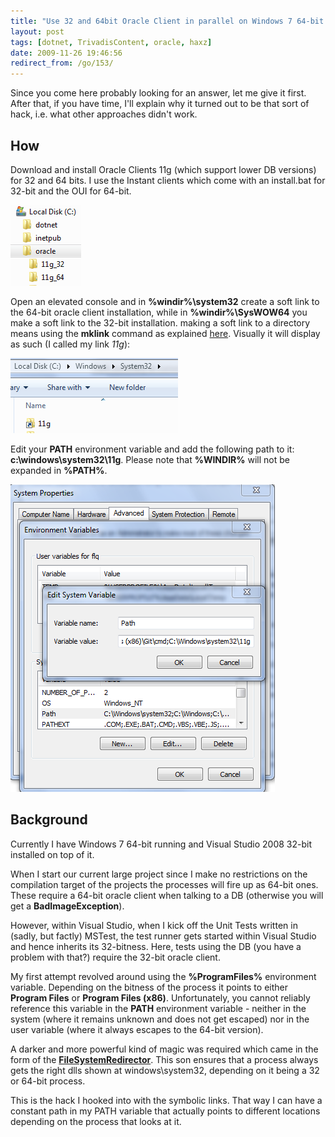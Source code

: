 ```yaml
---
title: "Use 32 and 64bit Oracle Client in parallel on Windows 7 64-bit for e.g. .NET Apps"
layout: post
tags: [dotnet, TrivadisContent, oracle, haxz]
date: 2009-11-26 19:46:56
redirect_from: /go/153/
---
```


Since you come here probably looking for an answer, let me give it first. After that, if you have time, I'll explain why it turned out to be that sort of hack, i.e. what other approaches didn't work.

## How

Download and install Oracle Clients 11g (which support lower DB versions) for 32 and 64 bits. I use the Instant clients which come with an install.bat for 32-bit and the OUI for 64-bit.

![](/assets/oracle_folders.png)

Open an elevated console and in **%windir%\system32** create a soft link to the 64-bit oracle client installation, while in **%windir%\SysWOW64** you make a soft link to the 32-bit installation. making a soft link to a directory means using the **mklink** command as explained [here](http://www.howtogeek.com/howto/windows-vista/using-symlinks-in-windows-vista/). Visually it will display as such (I called my link _11g_):

![](/assets/oracle_link.png)

Edit your **PATH** environment variable and add the following path to it: **c:\windows\system32\11g**. Please note that **%WINDIR%** will not be expanded in **%PATH%**.

![](/assets/oracle_env.png)

## Background

Currently I have Windows 7 64-bit running and Visual Studio 2008 32-bit installed on top of it.

When I start our current large project since I make no restrictions on the compilation target of the projects the processes will fire up as 64-bit ones. These require a 64-bit oracle client when talking to a DB (otherwise you will get a **BadImageException**).

However, within Visual Studio, when I kick off the Unit Tests written in (sadly, but factly) MSTest, the test runner gets started within Visual Studio and hence inherits its 32-bitness. Here, tests using the DB (you have a problem with that?) require the 32-bit oracle client.

My first attempt revolved around using the **%ProgramFiles%** environment variable. Depending on the bitness of the process it points to either **Program Files** or **Program Files (x86)**. Unfortunately, you cannot reliably reference this variable in the **PATH** environment variable - neither in the system (where it remains unknown and does not get escaped) nor in the user variable (where it always escapes to the 64-bit version).

A darker and more powerful kind of magic was required which came in the form of the [**FileSystemRedirector**](http://msdn.microsoft.com/en-us/library/aa384187(VS.85).aspx). This son ensures that a process always gets the right dlls shown at windows\system32, depending on it being a 32 or 64-bit process.

This is the hack I hooked into with the symbolic links. That way I can have a constant path in my PATH variable that actually points to different locations depending on the process that looks at it.